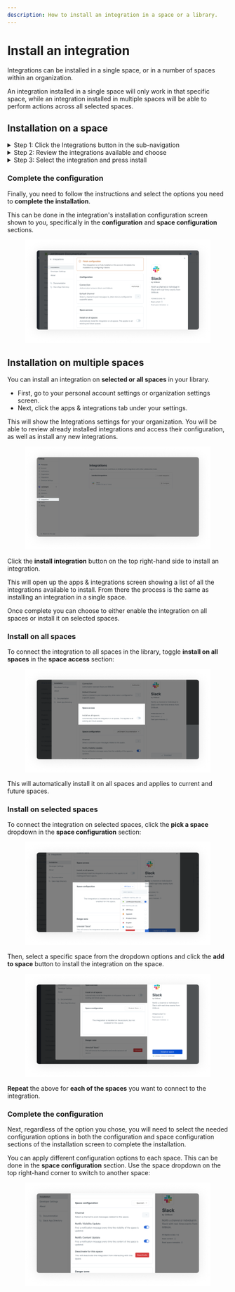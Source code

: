```yaml
---
description: How to install an integration in a space or a library.
---
```


# Install an integration

Integrations can be installed in a single space, or in a number of spaces within an organization.

An integration installed in a single space will only work in that specific space, while an integration installed in multiple spaces will be able to perform actions across all selected spaces.

## Installation on a space

<details>

<summary>Step 1: Click the Integrations button in the sub-navigation</summary>

Start by clicking on integrations in the space sub-navigation to install an integration on a single space.

<img src="../../.gitbook/assets/Install integration.png" alt="GitBook space with Integrations button highlighted on the centre-top of sub-navigation panel." data-size="original">

</details>

<details>

<summary>Step 2: Review the integrations available and choose</summary>

Clicking the integrations button will bring you to the Integrations screen, which shows a list of all the integrations available to install.

</details>

<details>

<summary>Step 3: Select the integration and press install</summary>

Next, click on the integration (e.g Slack) you want to install on the space.

This will open up the integration's installation screen. Next, click the **install** button on the right-hand side of the screen.

<img src="../../.gitbook/assets/Install integration button.png" alt="An Integrations window open, Slack integration is shown with Install button highlighted in the bottom right corner" data-size="original">

This will install the integration and connect it to your space.

</details>

### Complete the configuration

Finally, you need to follow the instructions and select the options you need to **complete the installation**.

This can be done in the integration's installation configuration screen shown to you, specifically in the **configuration** and **space configuration** sections.

<figure><img src="../../.gitbook/assets/Finish the configuration.png" alt="Installed Slack integration with a warning: finish configuring the integration"><figcaption></figcaption></figure>

## Installation on multiple spaces

You can install an integration on **selected or all spaces** in your library.

* First, go to your personal account settings or organization settings screen.
* Next, click the apps & integrations tab under your settings.

This will show the Integrations settings for your organization. You will be able to review already installed integrations and access their configuration, as well as install any new integrations.

<figure><img src="../../.gitbook/assets/Installation in a library.png" alt="GitBook settings open, with Integrations button highlighted on the left hand side"><figcaption></figcaption></figure>

Click the **install integration** button on the top right-hand side to install an integration.

This will open up the apps & integrations screen showing a list of all the integrations available to install. From there the process is the same as installing an integration in a single space.

Once complete you can choose to either enable the integration on all spaces or install it on selected spaces.

### Install on all spaces

To connect the integration to all spaces in the library, toggle **install on all spaces** in the **space access** section:

<figure><img src="../../.gitbook/assets/Install on all spaces (1).png" alt="Slack integration window open with &#x27;Install on all spaces&#x27; highlighted. The toggle is switched off meaning this feature has not been enabled."><figcaption></figcaption></figure>

This will automatically install it on all spaces and applies to current and future spaces.

### Install on selected spaces

To connect the integration on selected spaces, click the **pick a space** dropdown in the **space configuration** section:

<figure><img src="../../.gitbook/assets/Install on selected spaces (2).png" alt="Integration window open with &#x27;space configuration&#x27; highlighted. List of spaces that can be selected is visible."><figcaption></figcaption></figure>

Then, select a specific space from the dropdown options and click the **add to space** button to install the integration on the space.

<figure><img src="../../.gitbook/assets/Install integration on selected space.png" alt="Space configuration window open with single space selected."><figcaption></figcaption></figure>

**Repeat** the above for **each of the spaces** you want to connect to the integration.

### Complete the configuration

Next, regardless of the option you chose, you will need to select the needed configuration options in both the configuration and space configuration sections of the installation screen to complete the installation.

You can apply different configuration options to each space. This can be done in the **space configuration** section. Use the space dropdown on the top right-hand corner to switch to another space:

<figure><img src="../../.gitbook/assets/Space configuration (1).png" alt="Space configuration panel with list of settings such us &#x27;notify visibility update&#x27; and &#x27;notify content update&#x27; each has a toggle that is not switched on"><figcaption></figcaption></figure>
